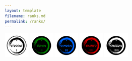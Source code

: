 ```yaml
---
layout: template
filename: ranks.md
permalink: /ranks/
---
```


<img src="/OSINTStudentLogo.svg" width="75" height="75" alt="Student"/> 
<img src="/OSINTRONINLogo.svg" width="75" height="75" alt="Ronin"/>
<img src="/OSINTSamuraiLogo.svg" width="75" height="75" alt="Samurai"/>
<img src="/OSINTDaimyoLogo.svg" width="75" height="75" alt="Daimyo"/>
<img src="/OSINTShogunLogo.svg" width="75" height="75" alt="Shogun"/>
